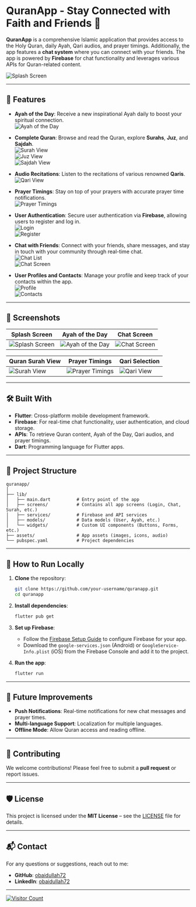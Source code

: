 # QuranApp - Stay Connected with Faith and Friends 🌙

**QuranApp** is a comprehensive Islamic application that provides access to the Holy Quran, daily Ayah, Qari audios, and prayer timings. Additionally, the app features a **chat system** where you can connect with your friends. The app is powered by **Firebase** for chat functionality and leverages various APIs for Quran-related content.

![Splash Screen](assets/splashscreen.jpeg)

---

## 📱 Features
- **Ayah of the Day**: Receive a new inspirational Ayah daily to boost your spiritual connection.  
  ![Ayah of the Day](assets/ayaoftheday.jpeg)

- **Complete Quran**: Browse and read the Quran, explore **Surahs**, **Juz**, and **Sajdah**.  
  ![Surah View](assets/surah.jpeg)  
  ![Juz View](assets/juz.jpeg)  
  ![Sajdah View](assets/sajdah.jpeg)

- **Audio Recitations**: Listen to the recitations of various renowned **Qaris**.  
  ![Qari View](assets/qari.jpeg)

- **Prayer Timings**: Stay on top of your prayers with accurate prayer time notifications.  
  ![Prayer Timings](assets/prayer.jpeg)

- **User Authentication**: Secure user authentication via **Firebase**, allowing users to register and log in.  
  ![Login](assets/login.jpeg)  
  ![Register](assets/register.jpeg)

- **Chat with Friends**: Connect with your friends, share messages, and stay in touch with your community through real-time chat.  
  ![Chat List](assets/chat.jpeg)  
  ![Chat Screen](assets/chatscreen.jpeg)

- **User Profiles and Contacts**: Manage your profile and keep track of your contacts within the app.  
  ![Profile](assets/profile.jpeg)  
  ![Contacts](assets/contact.jpeg)

---

## 📸 Screenshots

| Splash Screen      | Ayah of the Day    | Chat Screen       |
|-------------------|--------------------|-------------------|
| ![Splash Screen](assets/splashscreen.jpeg) | ![Ayah of the Day](assets/ayaoftheday.jpeg) | ![Chat Screen](assets/chatscreen.jpeg) |

| Quran Surah View    | Prayer Timings    | Qari Selection    |
|--------------------|-------------------|-------------------|
| ![Surah View](assets/surah.jpeg) | ![Prayer Timings](assets/prayer.jpeg) | ![Qari View](assets/qari.jpeg) |

---

## 🛠️ Built With
- **Flutter**: Cross-platform mobile development framework.
- **Firebase**: For real-time chat functionality, user authentication, and cloud storage.
- **APIs**: To retrieve Quran content, Ayah of the Day, Qari audios, and prayer timings.
- **Dart**: Programming language for Flutter apps.

---

## 📂 Project Structure

```plaintext
quranapp/
│
├── lib/
│   ├── main.dart          # Entry point of the app
│   ├── screens/           # Contains all app screens (Login, Chat, Surah, etc.)
│   ├── services/          # Firebase and API services
│   ├── models/            # Data models (User, Ayah, etc.)
│   └── widgets/           # Custom UI components (Buttons, Forms, etc.)
├── assets/                # App assets (images, icons, audio)
└── pubspec.yaml           # Project dependencies
```

---

## 🚀 How to Run Locally

1. **Clone** the repository:
   ```bash
   git clone https://github.com/your-username/quranapp.git
   cd quranapp
   ```

2. **Install dependencies**:
   ```bash
   flutter pub get
   ```

3. **Set up Firebase**:
   - Follow the [Firebase Setup Guide](https://firebase.google.com/docs/flutter/setup) to configure Firebase for your app.
   - Download the `google-services.json` (Android) or `GoogleService-Info.plist` (iOS) from the Firebase Console and add it to the project.

4. **Run the app**:
   ```bash
   flutter run
   ```

---

## 🌟 Future Improvements
- **Push Notifications**: Real-time notifications for new chat messages and prayer times.
- **Multi-language Support**: Localization for multiple languages.
- **Offline Mode**: Allow Quran access and reading offline.

---

## 🤝 Contributing

We welcome contributions! Please feel free to submit a **pull request** or report issues.

---

## 🛡️ License

This project is licensed under the **MIT License** – see the [LICENSE](LICENSE) file for details.

---

## 📬 Contact

For any questions or suggestions, reach out to me:

- **GitHub**: [obaidullah72](https://github.com/obaidullah72/)
- **LinkedIn**: [obaidullah72](https://www.linkedin.com/in/obaidullah72/)

---

[![Visitor Count](https://visitcount.itsvg.in/api?id=obaidullah72&label=Profile%20Views&color=0&icon=0&pretty=true)](https://visitcount.itsvg.in)
